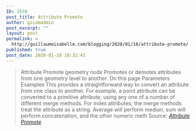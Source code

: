 ```yaml
---
ID: 1578
post_title: Attribute Promote
author: gicomadmin
post_excerpt: ""
layout: post
permalink: >
  http://guillaumeisabelle.com/blogging/2020/01/18/attribute-promote/
published: true
post_date: 2020-01-18 16:32:41
---
```

> Attribute Promote geometry node Promotes or demotes attributes from one geometry level to another. On this page Parameters Examples This provides a straightforward way to convert an attribute from one class to another. For example, a point attribute can be converted to a primitive attribute, using any one of a number of different merge methods. For index attributes, the merge methods treat the attribute as a string. Average will perform median, sum will perform concatenation, and the other numeric meth Source: *[Attribute Promote][1]*

 [1]: https://www.sidefx.com/docs/houdini/nodes/sop/attribpromote.html